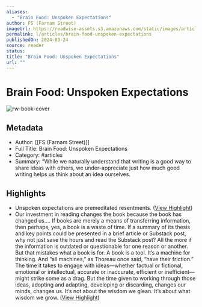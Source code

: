 ```yaml
---
aliases:
  - "Brain Food: Unspoken Expectations"
author: FS (Farnam Street)
imageUrl: https://readwise-assets.s3.amazonaws.com/static/images/article3.5c705a01b476.png
permalink: l/articles/brain-food-unspoken-expectations
publishedOn: 2024-03-24
source: reader
status: 
title: "Brain Food: Unspoken Expectations"
url: ""
---
```

# Brain Food: Unspoken Expectations

![rw-book-cover](https://readwise-assets.s3.amazonaws.com/static/images/article3.5c705a01b476.png)

## Metadata

- Author: [[FS (Farnam Street)]]
- Full Title: Brain Food: Unspoken Expectations
- Category: #articles
- Summary: “While we naturally understand that writing is a good way to share ideas with others, we under-appreciate just how much good writing helps us think about an idea ourselves.

## Highlights

- Unspoken expectations are premeditated resentments. ([View Highlight](https://read.readwise.io/read/01hstmnky1eyga0hvthhvj8nxk))
- Our investment in reading changes the book because the book has changed us…. If books are merely a means of transferring information, then perhaps, yes, a book is a waste of time. If a summary of its thesis and key points could be presented in a brief article or Substack post, why not just save the hours and read the Substack post? All the more if the information is outdated or questionable for one reason or another. But that mistakes what a book is for. A book is a tool. It’s a machine for thinking. And “all machines,” as Thoreau once said, “have their friction.” The time it takes to engage with ideas—whether factual or fictional, emotional or intellectual, accurate or inaccurate, efficient or inefficient—might strike some as a drag. But the time given to working through those ideas, adopting and adapting, developing or discarding, changes our minds, changes us. It’s not about the wisdom we glean. It’s about what wisdom we grow. ([View Highlight](https://read.readwise.io/read/01hstmpay4grwb9breyhh2mtmk))
